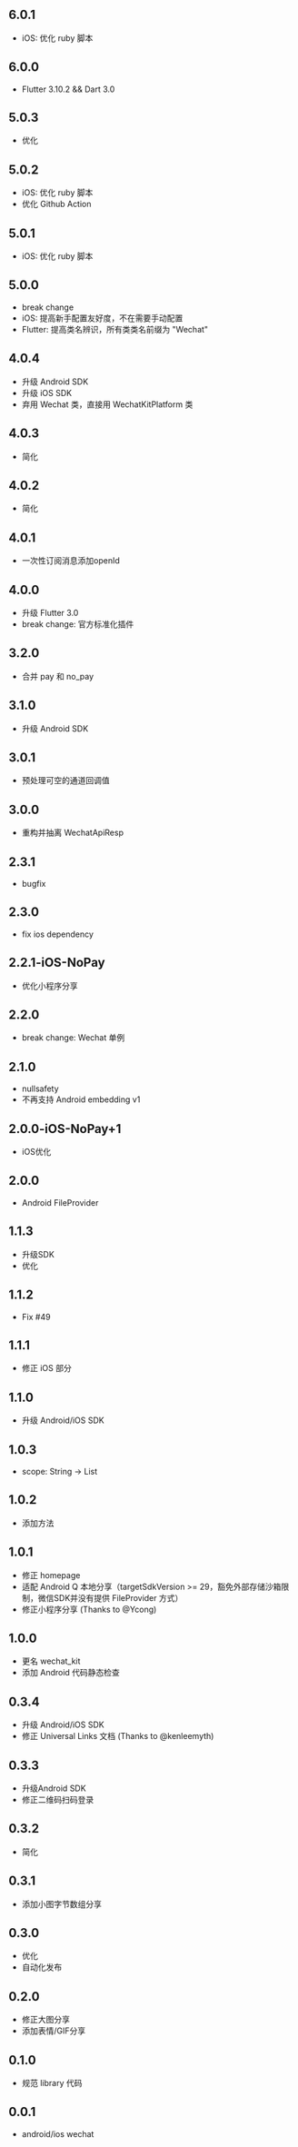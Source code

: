## 6.0.1

* iOS: 优化 ruby 脚本

## 6.0.0

* Flutter 3.10.2 && Dart 3.0

## 5.0.3

* 优化

## 5.0.2

* iOS: 优化 ruby 脚本
* 优化 Github Action

## 5.0.1

* iOS: 优化 ruby 脚本

## 5.0.0

* break change
* iOS: 提高新手配置友好度，不在需要手动配置
* Flutter: 提高类名辨识，所有类类名前缀为 "Wechat"

## 4.0.4

* 升级 Android SDK
* 升级 iOS SDK
* 弃用 Wechat 类，直接用 WechatKitPlatform 类

## 4.0.3

* 简化

## 4.0.2

* 简化

## 4.0.1

* 一次性订阅消息添加openId

## 4.0.0

* 升级 Flutter 3.0
* break change: 官方标准化插件

## 3.2.0

* 合并 pay 和 no_pay

## 3.1.0

* 升级 Android SDK

## 3.0.1

* 预处理可空的通道回调值

## 3.0.0

* 重构并抽离 WechatApiResp

## 2.3.1

* bugfix

## 2.3.0

* fix ios dependency

## 2.2.1-iOS-NoPay

* 优化小程序分享

## 2.2.0

* break change: Wechat 单例

## 2.1.0

* nullsafety
* 不再支持 Android embedding v1

## 2.0.0-iOS-NoPay+1

* iOS优化

## 2.0.0

* Android FileProvider

## 1.1.3

* 升级SDK
* 优化

## 1.1.2

* Fix #49

## 1.1.1

* 修正 iOS 部分

## 1.1.0

* 升级 Android/iOS SDK

## 1.0.3

* scope: String -> List<String>

## 1.0.2

* 添加方法

## 1.0.1

* 修正 homepage
* 适配 Android Q 本地分享（targetSdkVersion >= 29，豁免外部存储沙箱限制，微信SDK并没有提供 FileProvider 方式）
* 修正小程序分享 (Thanks to @Ycong)

## 1.0.0

* 更名 wechat_kit
* 添加 Android 代码静态检查

## 0.3.4

* 升级 Android/iOS SDK
* 修正 Universal Links 文档 (Thanks to @kenleemyth)

## 0.3.3

* 升级Android SDK
* 修正二维码扫码登录

## 0.3.2

* 简化

## 0.3.1

* 添加小图字节数组分享

## 0.3.0

* 优化
* 自动化发布

## 0.2.0

* 修正大图分享
* 添加表情/GIF分享

## 0.1.0

* 规范 library 代码

## 0.0.1

* android/ios wechat
